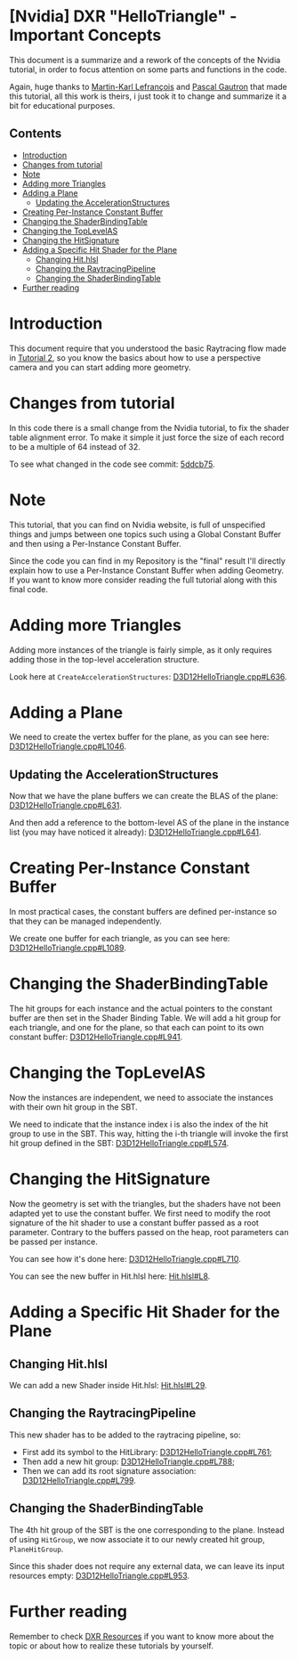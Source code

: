 # [Nvidia] DXR "HelloTriangle"  - Important Concepts
This document is a summarize and a rework of the concepts of the Nvidia tutorial, in order to focus attention on some parts and functions in the code.

Again, huge thanks to [Martin-Karl Lefrançois](https://devblogs.nvidia.com/author/mlefrancois/) and [Pascal Gautron](https://devblogs.nvidia.com/author/pgautron/) that made this tutorial, all this work is theirs, i just took it to change and summarize it a bit for educational purposes.

## Contents
- [Introduction](#introduction)
- [Changes from tutorial](#changes-from-tutorial)
- [Note](#note)
- [Adding more Triangles](#adding-more-triangles)
- [Adding a Plane](#adding-a-plane)
  - [Updating the AccelerationStructures](#updating-the-accelerationstructures)
- [Creating Per-Instance Constant Buffer](#creating-per-instance-constant-buffer)
- [Changing the ShaderBindingTable](#changing-the-shaderbindingtable)
- [Changing the TopLevelAS](#changing-the-toplevelas)
- [Changing the HitSignature](#changing-the-hitsignature)
- [Adding a Specific Hit Shader for the Plane](#adding-a-specific-hit-shader-for-the-plane)
  - [Changing Hit.hlsl](#changing-hithlsl)
  - [Changing the RaytracingPipeline](#changing-the-raytracingpipeline)
  - [Changing the ShaderBindingTable](#changing-the-shaderbindingtable-1)
- [Further reading](#further-reading)

# Introduction
This document require that you understood the basic Raytracing flow made in [Tutorial 2](https://github.com/ScrappyCocco/DirectX-DXR-Tutorials/tree/master/02-Dx12DXRTriangle-PerspectiveCamera), so you know the basics about how to use a perspective camera and you can start adding more geometry.

# Changes from tutorial
In this code there is a small change from the Nvidia tutorial, to fix the shader table alignment error. To make it simple it just force the size of each record to be a multiple of 64 instead of 32.

To see what changed in the code see commit: [5ddcb75](https://github.com/ScrappyCocco/DirectX-DXR-Tutorials/commit/5ddcb75460742f5675383a4299815844f26ce0c3).

# Note
This tutorial, that you can find on Nvidia website, is full of unspecified things and jumps between one topics such using a Global Constant Buffer and then using a Per-Instance Constant Buffer.

Since the code you can find in my Repository is the "final" result I'll directly explain how to use a Per-Instance Constant Buffer when adding Geometry. If you want to know more consider reading the full tutorial along with this final code.

# Adding more Triangles
Adding more instances of the triangle is fairly simple, as it only requires adding those in the top-level acceleration structure.

Look here at `CreateAccelerationStructures`: [D3D12HelloTriangle.cpp#L636](https://github.com/ScrappyCocco/DirectX-DXR-Tutorials/blob/master/03-DXRTriangle-PerInstanceData/Project/D3D12HelloTriangle.cpp#L636).

# Adding a Plane
We need to create the vertex buffer for the plane, as you can see here: [D3D12HelloTriangle.cpp#L1046](https://github.com/ScrappyCocco/DirectX-DXR-Tutorials/blob/master/03-DXRTriangle-PerInstanceData/Project/D3D12HelloTriangle.cpp#L1046).

## Updating the AccelerationStructures
Now that we have the plane buffers we can create the BLAS of the plane: [D3D12HelloTriangle.cpp#L631](https://github.com/ScrappyCocco/DirectX-DXR-Tutorials/blob/master/03-DXRTriangle-PerInstanceData/Project/D3D12HelloTriangle.cpp#L631).

And then add a reference to the bottom-level AS of the plane in the instance list (you may have noticed it already): [D3D12HelloTriangle.cpp#L641](https://github.com/ScrappyCocco/DirectX-DXR-Tutorials/blob/master/03-DXRTriangle-PerInstanceData/Project/D3D12HelloTriangle.cpp#L641).

# Creating Per-Instance Constant Buffer
In most practical cases, the constant buffers are defined per-instance so that they can be managed independently.

We create one buffer for each triangle, as you can see here: [D3D12HelloTriangle.cpp#L1089](https://github.com/ScrappyCocco/DirectX-DXR-Tutorials/blob/master/03-DXRTriangle-PerInstanceData/Project/D3D12HelloTriangle.cpp#L1089).

# Changing the ShaderBindingTable
The hit groups for each instance and the actual pointers to the constant buffer are then set in the Shader Binding Table. We will add a hit group for each triangle, and one for the plane, so that each can point to its own constant buffer: [D3D12HelloTriangle.cpp#L941](https://github.com/ScrappyCocco/DirectX-DXR-Tutorials/blob/master/03-DXRTriangle-PerInstanceData/Project/D3D12HelloTriangle.cpp#L941).

# Changing the TopLevelAS
Now the instances are independent, we need to associate the instances with their own hit group in the SBT.

We need to indicate that the instance index i is also the index of the hit group to use in the SBT. This way, hitting the i-th triangle will invoke the first hit group defined in the SBT: [D3D12HelloTriangle.cpp#L574](https://github.com/ScrappyCocco/DirectX-DXR-Tutorials/blob/master/03-DXRTriangle-PerInstanceData/Project/D3D12HelloTriangle.cpp#L574).

# Changing the HitSignature
Now the geometry is set with the triangles, but the shaders have not been adapted yet to use the constant buffer. We first need to modify the root signature of the hit shader to use a constant buffer passed as a root parameter. Contrary to the buffers passed on the heap, root parameters can be passed per instance.

You can see how it's done here: [D3D12HelloTriangle.cpp#L710](https://github.com/ScrappyCocco/DirectX-DXR-Tutorials/blob/master/03-DXRTriangle-PerInstanceData/Project/D3D12HelloTriangle.cpp#L710).

You can see the new buffer in Hit.hlsl here: [Hit.hlsl#L8](https://github.com/ScrappyCocco/DirectX-DXR-Tutorials/blob/master/03-DXRTriangle-PerInstanceData/Project/shaders/Hit.hlsl#L8).

# Adding a Specific Hit Shader for the Plane

## Changing Hit.hlsl
We can add a new Shader inside Hit.hlsl: [Hit.hlsl#L29](https://github.com/ScrappyCocco/DirectX-DXR-Tutorials/blob/master/03-DXRTriangle-PerInstanceData/Project/shaders/Hit.hlsl#L29).

## Changing the RaytracingPipeline
This new shader has to be added to the raytracing pipeline, so:

* First add its symbol to the HitLibrary: [D3D12HelloTriangle.cpp#L761](https://github.com/ScrappyCocco/DirectX-DXR-Tutorials/blob/master/03-DXRTriangle-PerInstanceData/Project/D3D12HelloTriangle.cpp#L761);
* Then add a new hit group: [D3D12HelloTriangle.cpp#L788](https://github.com/ScrappyCocco/DirectX-DXR-Tutorials/blob/master/03-DXRTriangle-PerInstanceData/Project/D3D12HelloTriangle.cpp#L788);
* Then we can add its root signature association: [D3D12HelloTriangle.cpp#L799](https://github.com/ScrappyCocco/DirectX-DXR-Tutorials/blob/master/03-DXRTriangle-PerInstanceData/Project/D3D12HelloTriangle.cpp#L799).

## Changing the ShaderBindingTable
The 4th hit group of the SBT is the one corresponding to the plane. Instead of using `HitGroup`, we now associate it to our newly created hit group, `PlaneHitGroup`.

Since this shader does not require any external data, we can leave its input resources empty: [D3D12HelloTriangle.cpp#L953](https://github.com/ScrappyCocco/DirectX-DXR-Tutorials/blob/master/03-DXRTriangle-PerInstanceData/Project/D3D12HelloTriangle.cpp#L953).

# Further reading
Remember to check [DXR Resources](https://github.com/ScrappyCocco/DirectX-DXR-Tutorials#resources) if you want to know more about the topic or about how to realize these tutorials by yourself.

